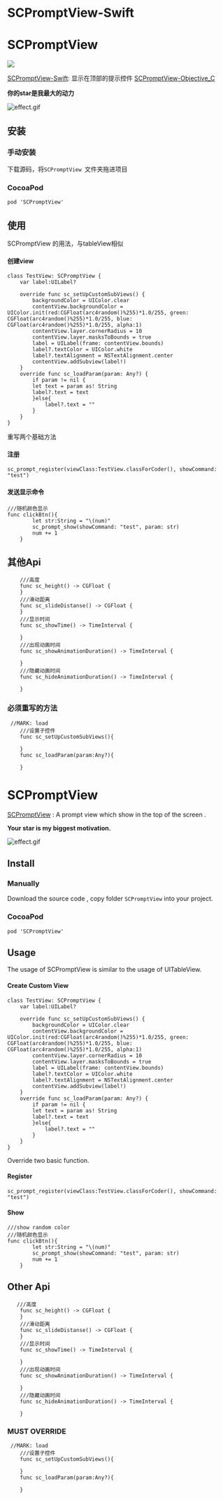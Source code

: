 # SCPromptView-Swift
# SCPromptView
![](https://upload-images.jianshu.io/upload_images/2170902-41022bef50f9b131.png?imageMogr2/auto-orient/strip%7CimageView2/2/w/1240)


[SCPromptView-Swift](https://github.com/Chan4iOS/SCPromptView-Swift): 显示在顶部的提示控件
[SCPromptView-Objective_C](https://github.com/Chan4iOS/SCPromptView)

**你的star是我最大的动力**


![effect.gif](http://upload-images.jianshu.io/upload_images/2170902-85ffe61c9e99f291.gif?imageMogr2/auto-orient/strip)


## 安装
### 手动安装
下载源码，将`SCPromptView `文件夹拖进项目

### CocoaPod
```
pod 'SCPromptView'
```

## 使用
SCPromptView 的用法，与tableView相似
#### 创建view
```
class TestView: SCPromptView {
    var label:UILabel?
    
    override func sc_setUpCustomSubViews() {
        backgroundColor = UIColor.clear
        contentView.backgroundColor = UIColor.init(red:CGFloat(arc4random()%255)*1.0/255, green: CGFloat(arc4random()%255)*1.0/255, blue: CGFloat(arc4random()%255)*1.0/255, alpha:1)
        contentView.layer.cornerRadius = 10
        contentView.layer.masksToBounds = true
        label = UILabel(frame: contentView.bounds)
        label?.textColor = UIColor.white
        label?.textAlignment = NSTextAlignment.center
        contentView.addSubview(label!)
    }
    override func sc_loadParam(param: Any?) {
        if param != nil {
        let text = param as! String
        label?.text = text
        }else{
            label?.text = ""
        }
    }
}
```
重写两个基础方法

#### 注册
```
sc_prompt_register(viewClass:TestView.classForCoder(), showCommand: "test")
```
#### 发送显示命令
```
///随机颜色显示
func clickBtn(){
        let str:String = "\(num)"
        sc_prompt_show(showCommand: "test", param: str)
        num += 1
    }
```

## 其他Api
```
    ///高度
    func sc_height() -> CGFloat {
    }
    ///滑动距离
    func sc_slideDistanse() -> CGFloat {
    }
    ///显示时间
    func sc_showTime() -> TimeInterval {
      
    }
    ///出现动画时间
    func sc_showAnimationDuration() -> TimeInterval {
        
    }
    ///隐藏动画时间
    func sc_hideAnimationDuration() -> TimeInterval {
        
    }
```

### 必须重写的方法

```
 //MARK: load
    ///设置子控件
    func sc_setUpCustomSubViews(){
        
    }
    func sc_loadParam(param:Any?){
        
    }
```



# SCPromptView

[SCPromptView](https://github.com/Chan4iOS/SCPromptView-Swift)  : A prompt view which show in the top of the screen .


**Your star is my biggest motivation.**

![effect.gif](http://upload-images.jianshu.io/upload_images/2170902-85ffe61c9e99f291.gif?imageMogr2/auto-orient/strip)

## Install
### Manually
Download the source code , copy  folder `SCPromptView` into your project.
### CocoaPod
```
pod 'SCPromptView'
```

## Usage
The usage of SCPromptView is similar to the usage of UITableView.
#### Create Custom View
```
class TestView: SCPromptView {
    var label:UILabel?
    
    override func sc_setUpCustomSubViews() {
        backgroundColor = UIColor.clear
        contentView.backgroundColor = UIColor.init(red:CGFloat(arc4random()%255)*1.0/255, green: CGFloat(arc4random()%255)*1.0/255, blue: CGFloat(arc4random()%255)*1.0/255, alpha:1)
        contentView.layer.cornerRadius = 10
        contentView.layer.masksToBounds = true
        label = UILabel(frame: contentView.bounds)
        label?.textColor = UIColor.white
        label?.textAlignment = NSTextAlignment.center
        contentView.addSubview(label!)
    }
    override func sc_loadParam(param: Any?) {
        if param != nil {
        let text = param as! String
        label?.text = text
        }else{
            label?.text = ""
        }
    }
}
```
Override two basic function.

#### Register
```
sc_prompt_register(viewClass:TestView.classForCoder(), showCommand: "test")
```
#### Show
```
///show random color
///随机颜色显示
func clickBtn(){
        let str:String = "\(num)"
        sc_prompt_show(showCommand: "test", param: str)
        num += 1
    }
```
## Other Api
```
   ///高度
    func sc_height() -> CGFloat {
    }
    ///滑动距离
    func sc_slideDistanse() -> CGFloat {
    }
    ///显示时间
    func sc_showTime() -> TimeInterval {
      
    }
    ///出现动画时间
    func sc_showAnimationDuration() -> TimeInterval {
        
    }
    ///隐藏动画时间
    func sc_hideAnimationDuration() -> TimeInterval {
        
    }
```
### MUST OVERRIDE

```
 //MARK: load
    ///设置子控件
    func sc_setUpCustomSubViews(){
        
    }
    func sc_loadParam(param:Any?){
        
    }
```

